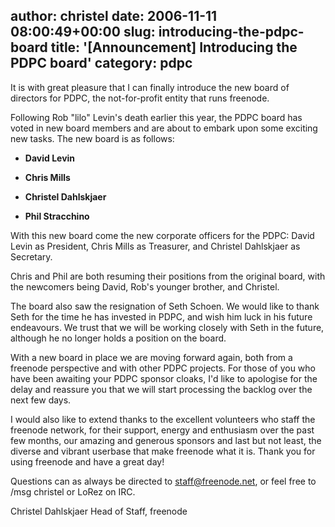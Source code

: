 author: christel
date: 2006-11-11 08:00:49+00:00
slug: introducing-the-pdpc-board
title: '[Announcement] Introducing the PDPC board'
category: pdpc
---
It is with great pleasure that I can finally introduce the new board of directors for PDPC, the not-for-profit entity that runs freenode.

Following Rob "lilo" Levin's death earlier this year, the PDPC board has voted in new board members and are about to embark upon some exciting new tasks. The new board is as follows:



	
  * **David Levin**

	
  * **Chris Mills**

	
  * **Christel Dahlskjaer**

	
  * **Phil Stracchino**


With this new board come the new corporate officers for the PDPC: David Levin as President, Chris Mills as Treasurer, and Christel Dahlskjaer as Secretary.

Chris and Phil are both resuming their positions from the original board, with the newcomers being David, Rob's younger brother, and Christel.

The board also saw the resignation of Seth Schoen. We would like to thank Seth for the time he has invested in PDPC, and wish him luck in his future endeavours. We trust that we will be working closely with Seth in the future, although he no longer holds a position on the board.

With a new board in place we are moving forward again, both from a freenode perspective and with other PDPC projects. For those of you who have been awaiting your PDPC sponsor cloaks, I'd like to apologise for the delay and reassure you that we will start processing the backlog over the next few days.

I would also like to extend thanks to the excellent volunteers who staff the freenode network, for their support, energy and enthusiasm over the past few months, our amazing and generous sponsors and last but not least, the diverse and vibrant userbase that make freenode what it is. Thank you for using freenode and have a great day!

Questions can as always be directed to staff@freenode.net, or feel free to /msg christel or LoRez on IRC.

Christel Dahlskjaer
Head of Staff, freenode
